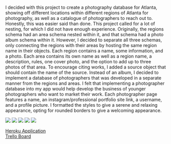 I decided with this project to create a photography database for Atlanta, showing off different locations within different regions of Atlanta for photography, as well as a catalogue of photographers to reach out to.
Honestly, this was easier said than done. This project called for a lot of nesting, for which I did not have enough experience.
Originally, the regions schema had an area schema nested within it, and that schema had a photo album schema within it. However, I decided to separate all three schemas, only connecting the regions with their areas by hosting the same region name in their objects.
Each region contains a name, some information, and a photo.
Each area contains its own name as well as a region name, a description, rules, one cover photo, and the option to add up to three photos of that area. To encourage citing works, I added a source object that should contain the name of the source.
Instead of an album, I decided to implement a database of photographers that was developed in a separate manner from the regions and areas. I felt that implementing a photographer database into my app would help develop the business of younger photographers who want to market their work. Each photographer page features a name, an instagram/professional portfolio site link, a username, and a profile picture.
I formatted the styles to give a serene and relaxing appearance, opting for rounded borders to give a welcoming appearance.

<img src="wireframes/Web 1920 – 1.png">
<img src="wireframes/Web 1920 – 3.png">
<img src="wireframes/Web 1920 – 4.png">
<img src="wireframes/Web 1920 – 5.png">
<img src="wireframes/Web 1920 – 6.png">

<a href="https://mekaala-atl-photos.herokuapp.com/">Heroku Application</a><br/>
<a href="https://trello.com/b/MXrS9Chd/project-two">Trello Board</a>